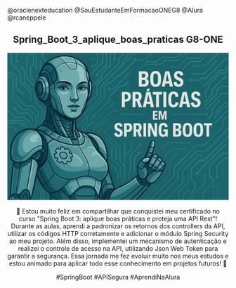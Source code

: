 
@oraclenexteducation 
@SouEstudanteEmFormacaoONEG8 
@Alura
@rcaneppele
<h2 align= "center">Spring_Boot_3_aplique_boas_praticas G8-ONE</h2>
<div align="center">
 <img src= "assets/Copilot_20250629_183231.png" alt=”Imagem feminina representativa do curso”>
 <p align = center>🎉 Estou muito feliz em compartilhar que conquistei meu certificado no curso "Spring Boot 3: aplique boas práticas e proteja uma API Rest"! Durante as aulas, aprendi a padronizar os retornos dos controllers da API, utilizar os códigos HTTP corretamente e adicionar o módulo Spring Security ao meu projeto. Além disso, implementei um mecanismo de autenticação e realizei o controle de acesso na API, utilizando Json Web Token para garantir a segurança. Essa jornada me fez evoluir muito nos meus estudos e estou animado para aplicar todo esse conhecimento em projetos futuros! 🚀

#SpringBoot #APISegura #AprendiNaAlura</p>
</div>


